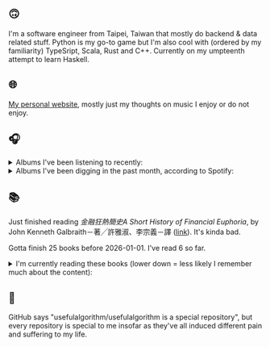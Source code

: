 ## 🙃

I'm a software engineer from Taipei, Taiwan that mostly do backend & data related stuff. Python is my go-to game but I'm also cool with (ordered by my familiarity) TypeSript, Scala, Rust and C++. Currently on my umpteenth attempt to learn Haskell.

## 🌐

[My personal website](https://usefulalgorithm.github.io/), mostly just my thoughts on music I enjoy or do not enjoy.

## 🎧

<details>
<summary>Albums I've been listening to recently:</summary>

- _Cowards_, by Squid
- _Young-Girl Forever_, by Sofie Royer
- _End of the Middle_, by Richard Dawson
- _Följd_, by Civilistjävel!

</details>

<details>
<summary>Albums I've been digging in the past month, according to Spotify:</summary>

- _Only Good Dreams for Me_, by Zaumne
- _End of the Middle_, by Richard Dawson
- _Skinned_, by ML Buch
- _Decide Which Way The Eyes Are Looking_, by Lina Tullgren
- _Muuntautuja_, by Oranssi Pazuzu
- _HEAL_, by Pavel Milyakov, Lucas Dupuy
- _Intrinsic Rhythm_, by Perila
- _城堡_, by Jolin Tsai
- _Ephemera_, by Fergus Jones, Perko
- _浪費愛情_, by 小安
- _Strange Meridians_, by upsammy
- _Peasant_, by Richard Dawson
- _CODE NOIR_, by Quinton Barnes
- _If I don't make it, I love u_, by Still House Plants
- _Följd_, by Civilistjävel!
- _Energy! Come On!_, by Energy
- _Ballads of Harry Houdini_, by Papa M

</details>

## 📚

Just finished reading _金融狂熱簡史A Short History of Financial Euphoria_, by John Kenneth Galbraith－著╱許雅淑、李宗義－譯 ([link](https://hardcover.app/books/a-short-history-of-financial-euphoria-1990)). It's kinda bad.

Gotta finish 25 books before 2026-01-01. I've read 6 so far.

<details>
<summary>I'm currently reading these books (lower down = less likely I remember much about the content):</summary>

- _The Absence of Myth: Writings on Surrealism_, by Georges Bataille, Michael   Richardson ([link](https://hardcover.app/books/the-absence-of-myth-writings-on-surrealism))
- _Genesis and Trace: Derrida Reading Husserl and Heidegger_, by Paola Marrati, Simon Sparks ([link](https://hardcover.app/books/genesis-and-trace))
- _Philosophical Chemistry: Genealogy of a Scientific Field_, by Manuel DeLanda ([link](https://hardcover.app/books/philosophical-chemistry))
- _Political Categories: Thinking Beyond Concepts_, by Michael Marder ([link](https://hardcover.app/books/political-categories))
- _Regeneration_, by Pat Barker ([link](https://hardcover.app/books/regeneration-1991))
- _K-punk_, by Mark Fisher ([link](https://hardcover.app/books/k-punk-2018))
- _A Biography of Ordinary Man: On Authorities and Minorities_, by François Laruelle, Jessie Hock, and friends ([link](https://hardcover.app/books/a-biography-of-ordinary-man))
- _A Short History of Decay_, by Emil M. Cioran, Richard Howard ([link](https://hardcover.app/books/a-short-history-of-decay))
- _Anti-Oedipus_, by Gilles Deleuze, Félix Guattari ([link](https://hardcover.app/books/anti-oedipus))
- _A Thousand Plateaus_, by Gilles Deleuze, Félix Guattari ([link](https://hardcover.app/books/a-thousand-plateaus))

</details>

## 💬

GitHub says "usefulalgorithm/usefulalgorithm is a special repository", but every repository is special to me insofar as they've all induced different pain and suffering to my life.